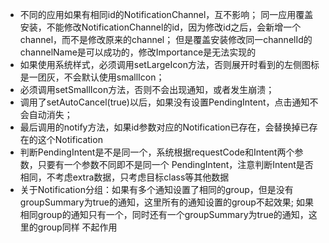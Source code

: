 - 不同的应用如果有相同id的NotificationChannel，互不影响；
    同一应用覆盖安装，不能修改NotificationChannel的id，因为修改id之后，会新增一个channel，而不是修改原来的channel；
    但是覆盖安装修改同一channelId的channelName是可以成功的，修改Importance是无法实现的
- 如果使用系统样式，必须调用setLargeIcon方法，否则展开时看到的左侧图标是一团灰，不会默认使用smallIcon；
- 必须调用setSmallIcon方法，否则不会出现通知，或者发生崩溃；
- 调用了setAutoCancel(true)以后，如果没有设置PendingIntent，点击通知不会自动消失；
- 最后调用的notify方法，如果id参数对应的Notification已存在，会替换掉已存在的这个Notification
- 判断PendingIntent是不是同一个，系统根据requestCode和Intent两个参数，只要有一个参数不同即不是同一个
   PendingIntent，注意判断Intent是否相同，不考虑extra数据，只考虑目标class等其他数据
- 关于Notification分组：如果有多个通知设置了相同的group，但是没有groupSummary为true的通知，这里所有的通知设置的group不起效果;
    如果相同group的通知只有一个，同时还有一个groupSummary为true的通知，这里的group同样	不起作用